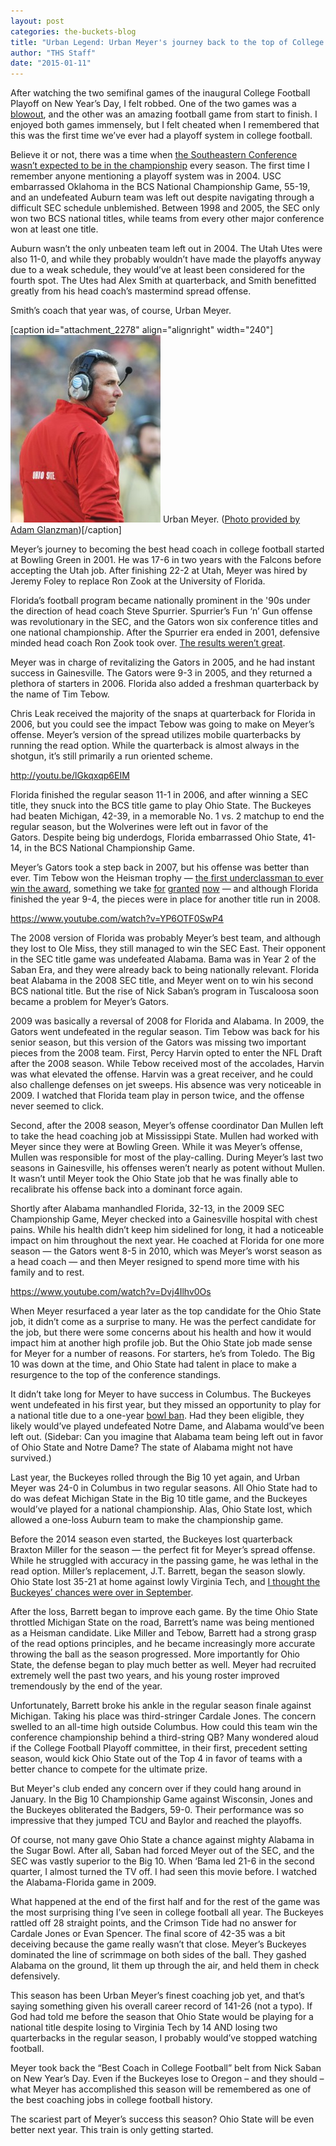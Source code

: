 ```yaml
---
layout: post
categories: the-buckets-blog
title: "Urban Legend: Urban Meyer's journey back to the top of College Football"
author: "THS Staff"
date: "2015-01-11"
---
```


After watching the two semifinal games of the inaugural College Football Playoff on New Year’s Day, I felt robbed. One of the two games was a [blowout](https://www.youtube.com/watch?v=7cias2waLdc), and the other was an amazing football game from start to finish. I enjoyed both games immensely, but I felt cheated when I remembered that this was the first time we’ve ever had a playoff system in college football.

Believe it or not, there was a time when [the Southeastern Conference wasn’t expected to be in the championship](http://www.thehighscreen.com/2014/10/sick-of-sec-bias-me-too/) every season. The first time I remember anyone mentioning a playoff system was in 2004. USC embarrassed Oklahoma in the BCS National Championship Game, 55-19, and an undefeated Auburn team was left out despite navigating through a difficult SEC schedule unblemished. Between 1998 and 2005, the SEC only won two BCS national titles, while teams from every other major conference won at least one title.

Auburn wasn’t the only unbeaten team left out in 2004. The Utah Utes were also 11-0, and while they probably wouldn’t have made the playoffs anyway due to a weak schedule, they would’ve at least been considered for the fourth spot. The Utes had Alex Smith at quarterback, and Smith benefitted greatly from his head coach’s mastermind spread offense.

Smith’s coach that year was, of course, Urban Meyer.

\[caption id="attachment\_2278" align="alignright" width="240"\][![Urban Mayer. (Photo provided by Adam Glanzman)](/img/11144230674_d37d129804_o-240x300.jpg)](http://www.thehighscreen.com/wp-content/uploads/2015/01/11144230674_d37d129804_o-e1420938351296.jpg) Urban Meyer. ([Photo provided by Adam Glanzman](https://www.flickr.com/photos/adamglanzman/11144230674/))\[/caption\]

Meyer’s journey to becoming the best head coach in college football started at Bowling Green in 2001. He was 17-6 in two years with the Falcons before accepting the Utah job. After finishing 22-2 at Utah, Meyer was hired by Jeremy Foley to replace Ron Zook at the University of Florida.

Florida’s football program became nationally prominent in the '90s under the direction of head coach Steve Spurrier. Spurrier’s Fun ‘n’ Gun offense was revolutionary in the SEC, and the Gators won six conference titles and one national championship. After the Spurrier era ended in 2001, defensive minded head coach Ron Zook took over. [The results weren’t great](http://fireronzook.blogspot.com).

Meyer was in charge of revitalizing the Gators in 2005, and he had instant success in Gainesville. The Gators were 9-3 in 2005, and they returned a plethora of starters in 2006. Florida also added a freshman quarterback by the name of Tim Tebow.

Chris Leak received the majority of the snaps at quarterback for Florida in 2006, but you could see the impact Tebow was going to make on Meyer’s offense. Meyer’s version of the spread utilizes mobile quarterbacks by running the read option. While the quarterback is almost always in the shotgun, it’s still primarily a run oriented scheme.

http://youtu.be/lGkqxqp6EIM

Florida finished the regular season 11-1 in 2006, and after winning a SEC title, they snuck into the BCS title game to play Ohio State. The Buckeyes had beaten Michigan, 42-39, in a memorable No. 1 vs. 2 matchup to end the regular season, but the Wolverines were left out in favor of the Gators. Despite being big underdogs, Florida embarrassed Ohio State, 41-14, in the BCS National Championship Game.

Meyer’s Gators took a step back in 2007, but his offense was better than ever. Tim Tebow won the Heisman trophy — [the first underclassman to ever win the award](http://sports.espn.go.com/ncf/news/story?id=3146714), something we take [for](https://www.youtube.com/watch?v=Ou68SK20Ne4) [granted](https://www.youtube.com/watch?v=eNTvq7MgKts) [now](https://www.youtube.com/watch?v=LbSvz43QVo4) — and although Florida finished the year 9-4, the pieces were in place for another title run in 2008.

https://www.youtube.com/watch?v=YP6OTF0SwP4

The 2008 version of Florida was probably Meyer’s best team, and although they lost to Ole Miss, they still managed to win the SEC East. Their opponent in the SEC title game was undefeated Alabama. Bama was in Year 2 of the Saban Era, and they were already back to being nationally relevant. Florida beat Alabama in the 2008 SEC title, and Meyer went on to win his second BCS national title. But the rise of Nick Saban’s program in Tuscaloosa soon became a problem for Meyer’s Gators.

2009 was basically a reversal of 2008 for Florida and Alabama. In 2009, the Gators went undefeated in the regular season. Tim Tebow was back for his senior season, but this version of the Gators was missing two important pieces from the 2008 team. First, Percy Harvin opted to enter the NFL Draft after the 2008 season. While Tebow received most of the accolades, Harvin was what elevated the offense. Harvin was a great receiver, and he could also challenge defenses on jet sweeps. His absence was very noticeable in 2009. I watched that Florida team play in person twice, and the offense never seemed to click.

Second, after the 2008 season, Meyer’s offense coordinator Dan Mullen left to take the head coaching job at Mississippi State. Mullen had worked with Meyer since they were at Bowling Green. While it was Meyer’s offense, Mullen was responsible for most of the play-calling. During Meyer’s last two seasons in Gainesville, his offenses weren’t nearly as potent without Mullen. It wasn’t until Meyer took the Ohio State job that he was finally able to recalibrate his offense back into a dominant force again.

Shortly after Alabama manhandled Florida, 32-13, in the 2009 SEC Championship Game, Meyer checked into a Gainesville hospital with chest pains. While his health didn’t keep him sidelined for long, it had a noticeable impact on him throughout the next year. He coached at Florida for one more season — the Gators went 8-5 in 2010, which was Meyer’s worst season as a head coach — and then Meyer resigned to spend more time with his family and to rest.

https://www.youtube.com/watch?v=Dvj4Ilhv0Os

When Meyer resurfaced a year later as the top candidate for the Ohio State job, it didn’t come as a surprise to many. He was the perfect candidate for the job, but there were some concerns about his health and how it would impact him at another high profile job. But the Ohio State job made sense for Meyer for a number of reasons. For starters, he’s from Toledo. The Big 10 was down at the time, and Ohio State had talent in place to make a resurgence to the top of the conference standings.

It didn’t take long for Meyer to have success in Columbus. The Buckeyes went undefeated in his first year, but they missed an opportunity to play for a national title due to a one-year [bowl ban](http://newsfeed.time.com/2011/12/20/ohio-state-hit-with-one-year-bowl-ban-over-bribery-scandal/). Had they been eligible, they likely would’ve played undefeated Notre Dame, and Alabama would’ve been left out. (Sidebar: Can you imagine that Alabama team being left out in favor of Ohio State and Notre Dame? The state of Alabama might not have survived.)

Last year, the Buckeyes rolled through the Big 10 yet again, and Urban Meyer was 24-0 in Columbus in two regular seasons. All Ohio State had to do was defeat Michigan State in the Big 10 title game, and the Buckeyes would’ve played for a national championship. Alas, Ohio State lost, which allowed a one-loss Auburn team to make the championship game.

Before the 2014 season even started, the Buckeyes lost quarterback Braxton Miller for the season — the perfect fit for Meyer’s spread offense. While he struggled with accuracy in the passing game, he was lethal in the read option. Miller’s replacement, J.T. Barrett, began the season slowly. Ohio State lost 35-21 at home against lowly Virginia Tech, and [I thought the Buckeyes’ chances were over in September](http://www.thehighscreen.com/2014/09/college-football-week-three-preview/).

After the loss, Barrett began to improve each game. By the time Ohio State throttled Michigan State on the road, Barrett’s name was being mentioned as a Heisman candidate. Like Miller and Tebow, Barrett had a strong grasp of the read options principles, and he became increasingly more accurate throwing the ball as the season progressed. More importantly for Ohio State, the defense began to play much better as well. Meyer had recruited extremely well the past two years, and his young roster improved tremendously by the end of the year.

Unfortunately, Barrett broke his ankle in the regular season finale against Michigan. Taking his place was third-stringer Cardale Jones. The concern swelled to an all-time high outside Columbus. How could this team win the conference championship behind a third-string QB? Many wondered aloud if the College Football Playoff committee, in their first, precedent setting season, would kick Ohio State out of the Top 4 in favor of teams with a better chance to compete for the ultimate prize.

But Meyer's club ended any concern over if they could hang around in January. In the Big 10 Championship Game against Wisconsin, Jones and the Buckeyes obliterated the Badgers, 59-0. Their performance was so impressive that they jumped TCU and Baylor and reached the playoffs.

Of course, not many gave Ohio State a chance against mighty Alabama in the Sugar Bowl. After all, Saban had forced Meyer out of the SEC, and the SEC was vastly superior to the Big 10. When ‘Bama led 21-6 in the second quarter, I almost turned the TV off. I had seen this movie before. I watched the Alabama-Florida game in 2009.

What happened at the end of the first half and for the rest of the game was the most surprising thing I’ve seen in college football all year. The Buckeyes rattled off 28 straight points, and the Crimson Tide had no answer for Cardale Jones or Evan Spencer. The final score of 42-35 was a bit deceiving because the game really wasn’t that close. Meyer’s Buckeyes dominated the line of scrimmage on both sides of the ball. They gashed Alabama on the ground, lit them up through the air, and held them in check defensively.

This season has been Urban Meyer’s finest coaching job yet, and that’s saying something given his overall career record of 141-26 (not a typo). If God had told me before the season that Ohio State would be playing for a national title despite losing to Virginia Tech by 14 AND losing two quarterbacks in the regular season, I probably would’ve stopped watching football.

Meyer took back the “Best Coach in College Football” belt from Nick Saban on New Year’s Day. Even if the Buckeyes lose to Oregon – and they should – what Meyer has accomplished this season will be remembered as one of the best coaching jobs in college football history.

The scariest part of Meyer’s success this season? Ohio State will be even better next year. This train is only getting started.
